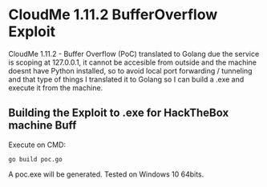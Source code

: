 # CloudMe 1.11.2 BufferOverflow Exploit
CloudMe 1.11.2 - Buffer Overflow (PoC) translated to Golang due the service is scoping at 127.0.0.1, it cannot be accesible from outside and the machine doesnt have Python installed, so to avoid local port forwarding / tunneling and that type of things I translated it to Golang so I can build a .exe and execute it from the machine.
## Building the Exploit to .exe for HackTheBox machine Buff
Execute on CMD:
```
go build poc.go
```
A poc.exe will be generated.
Tested on Windows 10 64bits.
